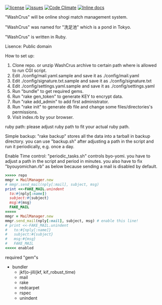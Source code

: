 [![license](https://img.shields.io/badge/license-Public%20Domain-blue.svg)](https://github.com/o-jill/washcrus/)
[![issues](https://img.shields.io/github/issues/o-jill/washcrus.svg)](https://github.com/o-jill/washcrus/issues/)
[![Code Climate](https://codeclimate.com/github/o-jill/washcrus/badges/gpa.svg)](https://codeclimate.com/github/o-jill/washcrus)
[![Inline docs](http://inch-ci.org/github/o-jill/washcrus.svg?branch=master)](http://inch-ci.org/github/o-jill/washcrus)

"WashCrus" will be online shogi match management system.

"WashCrus" was named for "洗足池" which is a pond in Tokyo.

"WashCrus" is written in Ruby.

Lisence: Public domain

How to set up:
1. Clone repo. or unzip WashCrus archive to certain path where is allowed to run CGI script.
2. Edit ./config/mail.yaml.sample and save it as ./config/mail.yaml
3. Edit ./config/signature.txt.sample and save it as ./config/signature.txt
4. Edit ./config/settings.yaml.sample and save it as ./config/settings.yaml
5. Run "bundle" to get required gems.
6. Run "rake gen_token" to generate KEY to encrypt data.
7. Run "rake add_admin" to add first administrator.
8. Run "rake init" to generate db file and change some files/directories's permissions.
9. Visit index.rb by your browser.

ruby path:
please adjust ruby path to fit your actual ruby path.

Simple backup:
"rake backup" stores all the data into a tarball in backup directory.
you can use "backup.sh" after adjusting a path in the script and run it periodically, e.g. once a day.

Enable Time control:
"periodic_tasks.sh" controls byo-yomi.
you have to adjust a path in the script and period in minutes.
you also have to fix "byouyomichan.rb" as below because sending a mail is disabled by default.
```ruby
>>>>> repo
mmgr = MailManager.new
# mmgr.send_mail(nply[:mail], subject, msg)
print <<-FAKE_MAIL.unindent
  to:#{nply[:name]}
  subject:#{subject}
  msg:#{msg}
  FAKE_MAIL
=====
mmgr = MailManager.new
mmgr.send_mail(nply[:mail], subject, msg) # enable this line!
# print <<-FAKE_MAIL.unindent
#   to:#{nply[:name]}
#   subject:#{subject}
#   msg:#{msg}
#   FAKE_MAIL
<<<<< enabled
```

required "gem"s
* bundler
  * jkf(o-jill/jkf, kif_robust_time)
  * mail
  * rake
  * redcarpet
  * rspec
  * unindent
